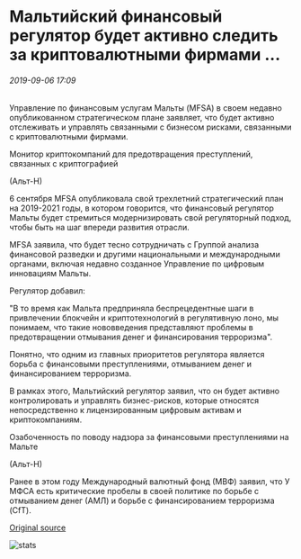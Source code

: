 # Мальтийский финансовый регулятор будет активно следить за криптовалютными фирмами ...

###### 2019-09-06 17:09

Управление по финансовым услугам Мальты (MFSA) в своем недавно опубликованном стратегическом плане заявляет, что будет активно отслеживать и управлять связанными с бизнесом рисками, связанными с криптовалютными фирмами.

Монитор криптокомпаний для предотвращения преступлений, связанных с криптографией

(Альт-Н)

6 сентября MFSA опубликовала свой трехлетний стратегический план на 2019-2021 годы, в котором говорится, что финансовый регулятор Мальты будет стремиться модернизировать свой регуляторный подход, чтобы быть на шаг впереди развития отрасли.

MFSA заявила, что будет тесно сотрудничать с Группой анализа финансовой разведки и другими национальными и международными органами, включая недавно созданное Управление по цифровым инновациям Мальты.

Регулятор добавил:

"В то время как Мальта предприняла беспрецедентные шаги в привлечении блокчейн и криптотехнологий в регулятивную лоно, мы понимаем, что такие нововведения представляют проблемы в предотвращении отмывания денег и финансирования терроризма".

Понятно, что одним из главных приоритетов регулятора является борьба с финансовыми преступлениями, отмыванием денег и финансированием терроризма.

В рамках этого, Мальтийский регулятор заявил, что он будет активно контролировать и управлять бизнес-рисков, которые относятся непосредственно к лицензированным цифровым активам и криптокомпаниям.

Озабоченность по поводу надзора за финансовыми преступлениями на Мальте

(Альт-Н)

Ранее в этом году Международный валютный фонд (МВФ) заявил, что У МФСА есть критические пробелы в своей политике по борьбе с отмыванием денег (АМЛ) и борьбе с финансированием терроризма (CfT).

[Original source](https://cointelegraph.com/news/maltese-financial-regulator-will-actively-monitor-cryptocurrency-firms)

![stats](https://c.statcounter.com/11760860/0/a89fa40b/1/ "stats")